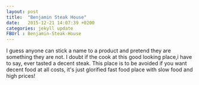 ```yaml
---
layout: post
title:  "Benjamin Steak House"
date:   2015-12-21 14:07:39 +0200
categories: jekyll update
FBUrl : Benjamin-Steak-House
---
```

I guess anyone can stick a name to a product and pretend they are something they are not. I doubt if the cook at this good looking place,i have to say, ever tasted a  decent steak. This place is to be avoided if you want decent food at all costs, it's just glorified fast food place with slow food and high prices!

[jekyll-docs]: http://jekyllrb.com/docs/home
[jekyll-gh]:   https://github.com/jekyll/jekyll
[jekyll-talk]: https://talk.jekyllrb.com/
